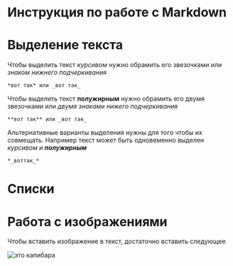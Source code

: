 # Инструкция по работе с Markdown

# Выделение текста

Чтобы выделить текст *курсивом* нужно обрамить его звезочками или _знаком нижнего подчеркивания_

    *вот так* или _вот так_

Чтобы выделить текст **полужирным** нужно обрамить его двумя звезочками или _двумя знаками нижего подчеркивания_

    **вот так** или _вот так_

Альтернативные варианты выделения нужны для того чтобы их совмещать. Например текст может быть одновеменно выделен *курсивом и __полужирным__*

    *_воттак_*

# Списки

# Работа с изображениями

Чтобы вставить изображение в текст, достаточно вставить следующее

![это капибара](капибара.jpg)
